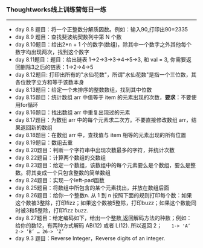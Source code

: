 ### Thoughtworks线上训练营每日一练

---

* day 8.8 题目：将一个正整数分解质因数。例如：输入90,打印出90=2335
* day 8.9 题目：查找斐波纳契数列中第 N 个数
* day 8.10题目：给出2*n + 1 个的数字(数组)，除其中一个数字之外其他每个数字均出现两次，找到这个数字
* day 8.11题目：题目：给出链表 1->2->3->3->4->5->3, 和 val = 3, 你需要返回删除3之后的链表：1->2->4->5
* day 8.12题目: 打印出所有的"水仙花数"，所谓"水仙花数"是指一个三位数，其各位数字立方和等于该数本身
* day 8.13题目：给定一个未排序的整数数组，找到其中位数
* day 8.15题目：统计数组 arr 中值等于 item 的元素出现的次数，**要求**：不要使用for循环
* day 8.16题目：找出数组 arr 中重复出现过的元素
* day 8.17题目：为数组 arr 中的每个元素求二次方。不要直接修改数组 arr，结果返回新的数组
* day 8.18题目：在数组 arr 中，查找值与 item 相等的元素出现的所有位置
* day 8.19题目：数组去重
* day 8.20题目：判断一个字符串中出现次数最多的字符，并统计次数
* day 8.22题目：计算两个数组的交数组
* day 8.23题目：给定一个数组，该数组中的每个元素要么是个数组，要么是整数。将其变成一个只包含整数的简单数组
* day 8.24题目：实现一个left-pad函数
* day 8.25题目：将数组中所包含的某个元素找出，并放在数组后面
* day 8.26题目：给你一个整数n. 从 1 到 n 按照下面的规则打印每个数：如果这个数被3整除，打印fizz；如果这个数被5整除，打印buzz；如果这个数能同时被3和5整除，打印fizz buzz.
* day 8.27题目：给定编码如下，给出一个整数,返回解码方法的种数；例如：给你的数12，有两种方式解码 AB(12) 或者 L(12). 所以返回 2；
 `   
    1-> 'A’
    2-> ‘B’
    …
    26-> ‘Z’
 `
 * day 9.3 题目：Reverse Integer，Reverse digits of an integer.